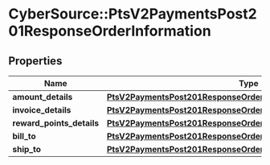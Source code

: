 # CyberSource::PtsV2PaymentsPost201ResponseOrderInformation

## Properties
Name | Type | Description | Notes
------------ | ------------- | ------------- | -------------
**amount_details** | [**PtsV2PaymentsPost201ResponseOrderInformationAmountDetails**](PtsV2PaymentsPost201ResponseOrderInformationAmountDetails.md) |  | [optional] 
**invoice_details** | [**PtsV2PaymentsPost201ResponseOrderInformationInvoiceDetails**](PtsV2PaymentsPost201ResponseOrderInformationInvoiceDetails.md) |  | [optional] 
**reward_points_details** | [**PtsV2PaymentsPost201ResponseOrderInformationRewardPointsDetails**](PtsV2PaymentsPost201ResponseOrderInformationRewardPointsDetails.md) |  | [optional] 
**bill_to** | [**PtsV2PaymentsPost201ResponseOrderInformationBillTo**](PtsV2PaymentsPost201ResponseOrderInformationBillTo.md) |  | [optional] 
**ship_to** | [**PtsV2PaymentsPost201ResponseOrderInformationShipTo**](PtsV2PaymentsPost201ResponseOrderInformationShipTo.md) |  | [optional] 


